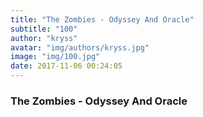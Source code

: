 ```yaml
---
title: "The Zombies - Odyssey And Oracle"
subtitle: "100"
author: "kryss"
avatar: "img/authors/kryss.jpg"
image: "img/100.jpg"
date: 2017-11-06 00:24:05
---
```


### The Zombies - Odyssey And Oracle
